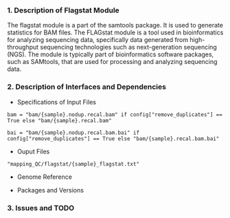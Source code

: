 ### 1. Description of Flagstat Module
The flagstat module is a part of the samtools package. It is used to generate statistics for BAM files. 
The FLAGstat module is a tool used in bioinformatics for analyzing sequencing data, specifically data generated from high-throughput sequencing technologies such as next-generation sequencing (NGS). The module is typically part of bioinformatics software packages, such as SAMtools, that are used for processing and analyzing sequencing data.

### 2. Description of Interfaces and Dependencies

- Specifications of Input Files
```
bam = "bam/{sample}.nodup.recal.bam" if config["remove_duplicates"] == True else "bam/{sample}.recal.bam"
```

```
bai = "bam/{sample}.nodup.recal.bam.bai" if config["remove_duplicates"] == True else "bam/{sample}.recal.bam.bai"
```
- Ouput Files
```
"mapping_QC/flagstat/{sample}_flagstat.txt"
```
- Genome Reference

- Packages and Versions

### 3. Issues and TODO
